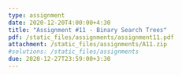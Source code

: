 ```yaml
---
type: assignment
date: 2020-12-20T4:00:00+4:30
title: "Assignment #11 - Binary Search Trees"
pdf: /static_files/assignments/assignment11.pdf
attachment: /static_files/assignments/A11.zip
#solutions: /static_files/assignments
due: 2020-12-27T23:59:00+3:30
---
```

